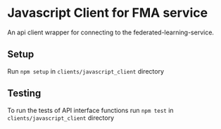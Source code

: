 # Javascript Client for FMA service

An api client wrapper for connecting to the federated-learning-service.

## Setup

Run `npm setup` in `clients/javascript_client` directory

## Testing

To run the tests of API interface functions run `npm test` in `clients/javascript_client` directory
